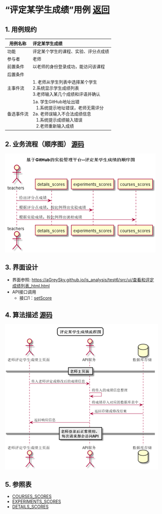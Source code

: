 # “评定某学生成绩”用例 [返回](../../README.md)

## 1. 用例规约

|用例名称|评定某学生成绩|
|-------|:-------------|
|功能|评定某个学生的课程、实验、评分点成绩|
|参与者|老师|
|前置条件| 以老师的身份登录成功，能访问该课程|
|后置条件||
|主事件流| 1. 老师从学生列表中选择某个学生<br/>2.系统显示学生成绩列表<br/>3.老师输入某几个成绩和评语并确认|
|备选事件流|1a. 学生GitHub地址出错 <br/>&nbsp;&nbsp; 1.系统提示地址错误，老师无需评分 <br/> 2a. 老师误输入不合法成绩信息 <br/>&nbsp;&nbsp; 1.系统提示成绩输入错误<br/> &nbsp;&nbsp; 2.老师重新输入成绩|

## 2. 业务流程（顺序图） [源码](../顺序图/评定某学生成绩.wsd)
![显示本课程学生列表](../images/顺序图/评定某学生成绩.png) 


## 3. 界面设计
- 界面参照: https://aGreySky.github.io/is_analysis/test6/src/ui/查看和评定成绩列表_html.html
- API接口调用
    - 接口1：[setScore](../接口/setScore.md)

## 4. 算法描述 [源码](../流程图/评定某学生成绩流程图.wsd)
![显示任教课程列表流程图](../images/流程图/评定某学生成绩流程图.png)
    
## 5. 参照表

- [COURSES_SCORES](../数据库设计/数据库设计.md/#COURSES_SCORES)
- [EXPERIMENTS_SCORES](../数据库设计/数据库设计.md/#EXPERIMENTS_SCORES)
- [DETAILS_SCORES](../数据库设计/数据库设计.md/#DETAILS_SCORES)